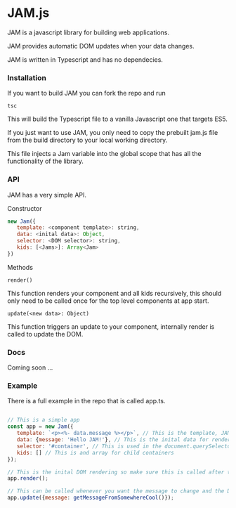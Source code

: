 # JAM.js

JAM is a javascript library for building web applications.

JAM provides automatic DOM updates when your data changes.

JAM is written in Typescript and has no dependecies.

### Installation

If you want to build JAM you can fork the repo and run 

```
tsc
```

This will build the Typescript file to a vanilla Javascript one
that targets ES5.

If you just want to use JAM, you only need to copy the prebuilt 
jam.js file from the build directory to your local working directory.

This file injects a Jam variable into the global scope that has
all the functionality of the library.

### API

JAM has a very simple API.

Constructor

```javascript
new Jam({
   template: <component template>: string,
   data: <inital data>: Object,
   selector: <DOM selector>: string,
   kids: [<Jams>]: Array<Jam>
})
```

Methods

```
render()
```
This function renders your component and all kids recursively, this should only need to be called once for the top level components at app start.

```
update(<new data>: Object)
```
This function triggers an update to your component, internally render is called to update the DOM.

### Docs

Coming soon ...

### Example

There is a full example in the repo that is called app.ts.

```javascript

// This is a simple app
const app = new Jam({
   template: `<p><%- data.message %></p>`, // This is the template, JAM uses a tempalating language that is syntactically the same as _.js
   data: {message: 'Hello JAM!'}, // This is the inital data for rendering
   selector: '#container', // This is used in the document.querySelector() method call to find out where to put you app
   kids: [] // This is and array for child containers
});

// This is the inital DOM rendering so make sure this is called after the DOM is loaded
app.render();

// This can be called whenever you want the message to change and the DOM will reflect the changes
app.update({message: getMessageFromSomewhereCool()});

```

